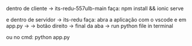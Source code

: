 dentro de cliente -> its-redu-557ulb-main 
faça:
npm install && ionic serve

e dentro de servidor -> its-redu
faça:
abra a aplicação com o vscode e em app.py ->
-> botão direito -> final da aba -> run python file in terminal

ou no cmd:
python app.py
